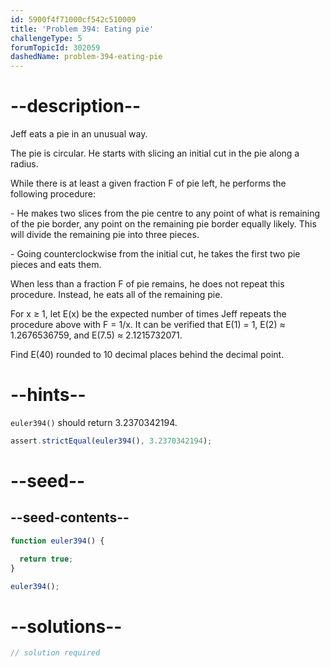 ```yaml
---
id: 5900f4f71000cf542c510009
title: 'Problem 394: Eating pie'
challengeType: 5
forumTopicId: 302059
dashedName: problem-394-eating-pie
---
```


# --description--

Jeff eats a pie in an unusual way.

The pie is circular. He starts with slicing an initial cut in the pie along a radius.

While there is at least a given fraction F of pie left, he performs the following procedure:

\- He makes two slices from the pie centre to any point of what is remaining of the pie border, any point on the remaining pie border equally likely. This will divide the remaining pie into three pieces.

\- Going counterclockwise from the initial cut, he takes the first two pie pieces and eats them.

When less than a fraction F of pie remains, he does not repeat this procedure. Instead, he eats all of the remaining pie.

For x ≥ 1, let E(x) be the expected number of times Jeff repeats the procedure above with F = 1/x. It can be verified that E(1) = 1, E(2) ≈ 1.2676536759, and E(7.5) ≈ 2.1215732071.

Find E(40) rounded to 10 decimal places behind the decimal point.

# --hints--

`euler394()` should return 3.2370342194.

```js
assert.strictEqual(euler394(), 3.2370342194);
```

# --seed--

## --seed-contents--

```js
function euler394() {

  return true;
}

euler394();
```

# --solutions--

```js
// solution required
```
